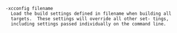 

    -xcconfig filename
      Load the build settings defined in filename when building all
      targets.  These settings will override all other set- tings,
      including settings passed individually on the command line.
